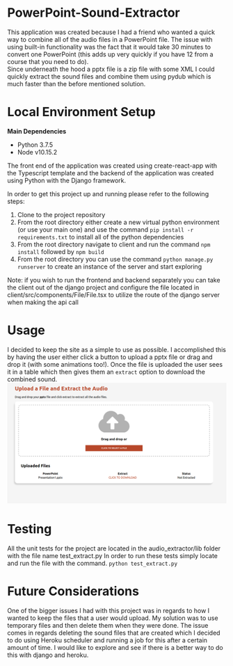 # PowerPoint-Sound-Extractor
This application was created because I had a friend who wanted a quick way to combine all of the 
audio files in a PowerPoint file.  The issue with using built-in functionality was the fact that it would take 30 
minutes to convert  one  PowerPoint (this adds up very quickly if you have 12 from a course that you need to do).  
Since underneath the hood a pptx file is a zip file with some XML I could quickly extract the sound files and combine 
them using pydub which is much faster than the before mentioned solution.


# Local Environment Setup
**Main Dependencies**
- Python 3.7.5
- Node v10.15.2

The front end of the application was created using create-react-app with the Typescript template
and the backend of the application was created using Python with the Django framework.

In order to get this project up and running please refer to the following steps:
1. Clone to the project repository
2.  From the root directory either create a new virtual python environment (or use your main one) and use the command 
`pip install -r requirements.txt` to install all of the python dependencies
3. From the root directory navigate to client and run the command `npm install` followed by `npm build`
4. From the root directory you can use the command `python manage.py runserver` to create an instance of the server
and start exploring

Note: if you wish to run the frontend and backend separately you can take the client out of the django project and
configure the file located in client/src/components/File/File.tsx to utilize the route of the django server when making 
the api call
# Usage
I decided to keep the site as a simple to use as possible.  I accomplished this by having the user either
click a button to upload a pptx file or drag and drop it (with some animations too!).  Once the file is uploaded
the user sees it in a table which then gives them an `extract` option to download the combined sound.
![Image of clear-office](app.png)


# Testing
All the unit tests for the project are located in the audio_extractor/lib folder with the file name test_extract.py
In order to run these tests simply locate and run the file with the command.
`python test_extract.py`

# Future Considerations
One of the bigger issues I had with this project was in regards to how I wanted to keep the files
that a user would upload.  My solution was to use temporary files and then delete them when they were done.  The 
issue comes in regards deleting the sound files that are created which I decided to do using Heroku scheduler and
running a job for this after a certain amount of time.  I would like to explore and see if there is a
better way to do this with django and heroku.